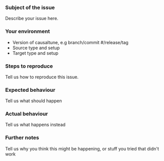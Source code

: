 ### Subject of the issue
Describe your issue here.

### Your environment
* Version of causaltune, e.g branch/commit #/release/tag
* Source type and setup
* Target type and setup

### Steps to reproduce
Tell us how to reproduce this issue.

### Expected behaviour
Tell us what should happen

### Actual behaviour
Tell us what happens instead

### Further notes
Tell us why you think this might be happening, or stuff you tried that didn't work